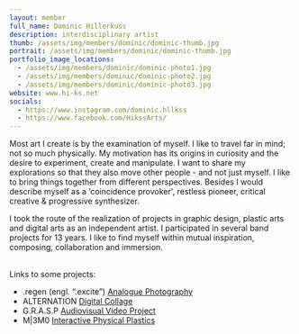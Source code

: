 ```yaml
---
layout: member
full_name: Dominic Hillerkuss
description: interdisciplinary artist
thumb: /assets/img/members/dominic/dominic-thumb.jpg
portrait: /assets/img/members/dominic/dominic-thumb.jpg
portfolio_image_locations:
  - /assets/img/members/dominic/dominic-photo1.jpg
  - /assets/img/members/dominic/dominic-photo2.jpg
  - /assets/img/members/dominic/dominic-photo3.jpg
website: www.hi-ks.net
socials:
  - https://www.instagram.com/dominic.hllkss
  - https://www.facebook.com/HikssArts/
---
```

Most art I create is by the examination of myself. I like to travel far in mind; not so much physically.
My motivation has its origins in curiosity and the desire to experiment, create and manipulate. I want to share my explorations so that they also move other people - and not just myself. I like to bring things together from different perspectives. Besides I would describe myself as a ‘coincidence provoker', restless pioneer, critical creative & progressive synthesizer. 
 
I took the route of the realization of projects in graphic design, plastic arts and digital arts as an independent artist. I participated in several band projects for 13 years. I like to find myself within mutual inspiration, composing, collaboration and immersion. 

<br>
Links to some projects:

- .regen (engl. “.excite”) [Analogue Photography](https://fb.watch/rrPrtiBWf5/)
- ALTERNATION [Digital Collage](https://www.facebook.com/reel/403156437044318)
- G.R.A.S.P [Audiovisual Video Project](https://www.youtube.com/watch?v=Vr6SEmjmvVk)
- M\|3M0 [Interactive Physical Plastics](https://www.instagram.com/s/aGlnaGxpZ2h0OjE3OTk3ODM4OTAzNzQ0ODc4?igsh=OHRncnNmbjVvd3lz)